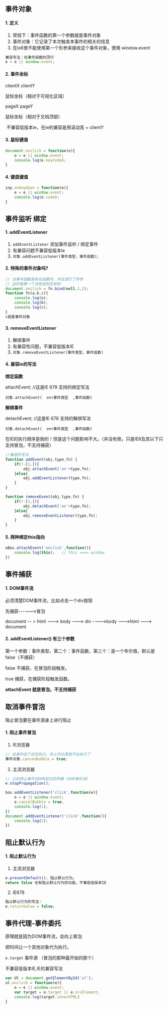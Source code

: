 ## 事件对象



#### 1. 定义

1. 常规下：事件函数的第一个参数就是事件对象
2. 事件对象：它记录了本次触发本事件的相关的信息
3. 在ie8里不能使用第一个形参来接收这个事件对象，使用 window.event

```js
兼容写法：在事件函数的顶行
e = e || window.event;
```



#### 2. 事件坐标

clientX clientY

鼠标坐标（相对于可视化区域）



pageX pageY

鼠标坐标（相对于文档顶部）

​	不兼容低版本ie，在ie的兼容是用滚动高 + clientY



#### 3. 鼠标键值

```js
document.onclick = function(e){
    e = e || window.event;
    console.log(e.keyCode);
}
```



#### 4. 键盘键值

```js
inp.onkeydown = function(e){
    e = e || window.event;
    console.log(e.code);
}
```





## 事件监听 绑定

#### 1. addEventListener

1. `addEventListener` 添加事件监听 / 绑定事件
2. 有兼容问题不兼容低版本ie
3. `对象.addEventListener(事件类型，事件函数)`;





#### 2. 特殊的事件对象吗?

```js
// 当事件函数是有名函数时，并且进行了传参
// 这时候第一个没有找到实参的
document.onclick = fn.bind(null,1,2);
function fn(a,b,c){
    console.log(a);
    console.log(b);
    console.log(c);
}
c就是事件对象
```





#### 3. removeEventListener

1. 解绑事件
2. 有兼容性问题，不兼容低版本IE
3. `对象.removeEventListener(事件类型，事件函数)`



#### 4. 兼容ie的写法

**绑定函数**

attachEvent;    //这是IE 678 支持的绑定写法

`对象.attachEvent(  on+事件类型  ,事件函数)`

**解绑事件**

detachEvent;    //这是IE 678 支持的解绑写法

`对象.detachEvent(  on+事件类型  ,事件函数)`



在IE的执行顺序是倒的！但是这个问题影响不大。（并没有倒，只是IE8及其以下只支持冒泡，不支持捕获）



```js
//兼容的写法
function addEvent(obj,type,fn) {
    if(!-[1,]){
        obj.attachEvent('on'+type,fn);
    }else{
        obj.addEventListener(type,fn);
    }
}

function removeEvent(obj,type,fn) {
    if(!-[1,]){
        obj.detachEvent('on'+type,fn);
    }else{
        obj.removeEventListener(type,fn);
    }
}
```



#### 5. 两种绑定this指向

```js
oBox.attachEvent('onclick',function(){
    console.log(this);   // this ==== window
})
```





## 事件捕获



#### 1. DOM事件流

必须清楚DOM事件流，比如点击一个div按钮

先捕获------>冒泡

document -- > html ---> body --->  div  ---->body --->html ---> document





#### 2. addEventListener() 有三个参数

第一个参数：事件类型，第二个：事件函数，第三个：是一个布尔值，默认是false（不捕获）

false 不捕获，在冒泡阶段触发。

true 捕获，在捕获阶段触发函数。



**attachEvent 就是冒泡，不支持捕获**





## 取消事件冒泡

阻止冒泡要在事件源身上进行阻止



#### 1. 阻止事件冒泡

1. IE浏览器

```js
// 自身的这个还会执行，向上的元素就不会执行了
事件对象.cancenBubble = true;
```

2. 主流浏览器

```js
// 立刻停止事件在DOM层次的传播 (DOM事件流)
e.stopPropagation();
```



```js
box.addEventListener('click',function(e){
    e = e || window.event;
    e.cancelBubble = true;
    console.log(1);
})
document.addEventListener('click',function(){
    console.log(2);	
})
```





## 阻止默认行为



#### 1. 阻止默认行为

1. 主流浏览器

```js
e.preventDefault(); 阻止默认行为， 
return false 也有阻止默认行为的功能，不兼容低版本IE
```



2. IE678

```js
阻止默认行为的写法：
e.returnValue = false;
```





## 事件代理-事件委托

原理就是因为DOM事件流，会向上冒泡

把时间让一个其他对象代为执行。

`e.target` 事件源 （冒泡的那种最开始的那个）

不兼容低版本IE,IE的兼容写法

```js
var Ul = document.getElementById('ul');
ul.onclick = function(e){
    e = e || window.event;
    var target = e.target || e.srcElement;
    console.log(target.innerHTML)
}
```

